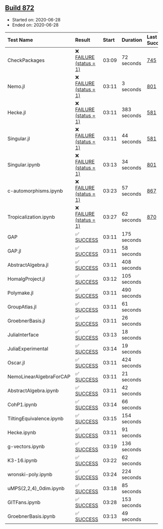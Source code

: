 ## [Build 872](https://oscarci.mathematik.uni-kl.de/job/oscar-julia-1.4/872/)

* Started on: 2020-06-28
* Ended on: 2020-06-28

| Test Name    | Result | Start | Duration | Last Success | First Failure |
|:-------------|:-------|:------|:---------|:-------------|:--------------|
| CheckPackages | ❌ [FAILURE (status = 1)](https://oscarci.mathematik.uni-kl.de/job/oscar-julia-1.4/872/artifact/logs/build-872/CheckPackages.log) | 03:09 | 72 seconds | [745](https://oscarci.mathematik.uni-kl.de/job/oscar-julia-1.4/745/) | [746](https://oscarci.mathematik.uni-kl.de/job/oscar-julia-1.4/746/) |
| Nemo.jl | ❌ [FAILURE (status = 1)](https://oscarci.mathematik.uni-kl.de/job/oscar-julia-1.4/872/artifact/logs/build-872/Nemo.jl.log) | 03:11 | 3 seconds | [801](https://oscarci.mathematik.uni-kl.de/job/oscar-julia-1.4/801/) | [802](https://oscarci.mathematik.uni-kl.de/job/oscar-julia-1.4/802/) |
| Hecke.jl | ❌ [FAILURE (status = 1)](https://oscarci.mathematik.uni-kl.de/job/oscar-julia-1.4/872/artifact/logs/build-872/Hecke.jl.log) | 03:11 | 383 seconds | [581](https://oscarci.mathematik.uni-kl.de/job/oscar-julia-1.4/581/) | [582](https://oscarci.mathematik.uni-kl.de/job/oscar-julia-1.4/582/) |
| Singular.jl | ❌ [FAILURE (status = 1)](https://oscarci.mathematik.uni-kl.de/job/oscar-julia-1.4/872/artifact/logs/build-872/Singular.jl.log) | 03:11 | 44 seconds | [581](https://oscarci.mathematik.uni-kl.de/job/oscar-julia-1.4/581/) | [582](https://oscarci.mathematik.uni-kl.de/job/oscar-julia-1.4/582/) |
| Singular.ipynb | ❌ [FAILURE (status = 1)](https://oscarci.mathematik.uni-kl.de/job/oscar-julia-1.4/872/artifact/logs/build-872/Singular.ipynb.log) | 03:13 | 34 seconds | [801](https://oscarci.mathematik.uni-kl.de/job/oscar-julia-1.4/801/) | [802](https://oscarci.mathematik.uni-kl.de/job/oscar-julia-1.4/802/) |
| c-automorphisms.ipynb | ❌ [FAILURE (status = 1)](https://oscarci.mathematik.uni-kl.de/job/oscar-julia-1.4/872/artifact/logs/build-872/c-automorphisms.ipynb.log) | 03:23 | 57 seconds | [867](https://oscarci.mathematik.uni-kl.de/job/oscar-julia-1.4/867/) | [868](https://oscarci.mathematik.uni-kl.de/job/oscar-julia-1.4/868/) |
| Tropicalization.ipynb | ❌ [FAILURE (status = 1)](https://oscarci.mathematik.uni-kl.de/job/oscar-julia-1.4/872/artifact/logs/build-872/Tropicalization.ipynb.log) | 03:27 | 62 seconds | [870](https://oscarci.mathematik.uni-kl.de/job/oscar-julia-1.4/870/) | [871](https://oscarci.mathematik.uni-kl.de/job/oscar-julia-1.4/871/) |
| GAP | ✅ [SUCCESS](https://oscarci.mathematik.uni-kl.de/job/oscar-julia-1.4/872/artifact/logs/build-872/GAP.log) | 03:11 | 175 seconds |  |  |
| GAP.jl | ✅ [SUCCESS](https://oscarci.mathematik.uni-kl.de/job/oscar-julia-1.4/872/artifact/logs/build-872/GAP.jl.log) | 03:11 | 58 seconds |  |  |
| AbstractAlgebra.jl | ✅ [SUCCESS](https://oscarci.mathematik.uni-kl.de/job/oscar-julia-1.4/872/artifact/logs/build-872/AbstractAlgebra.jl.log) | 03:11 | 408 seconds |  |  |
| HomalgProject.jl | ✅ [SUCCESS](https://oscarci.mathematik.uni-kl.de/job/oscar-julia-1.4/872/artifact/logs/build-872/HomalgProject.jl.log) | 03:12 | 105 seconds |  |  |
| Polymake.jl | ✅ [SUCCESS](https://oscarci.mathematik.uni-kl.de/job/oscar-julia-1.4/872/artifact/logs/build-872/Polymake.jl.log) | 03:11 | 490 seconds |  |  |
| GroupAtlas.jl | ✅ [SUCCESS](https://oscarci.mathematik.uni-kl.de/job/oscar-julia-1.4/872/artifact/logs/build-872/GroupAtlas.jl.log) | 03:11 | 61 seconds |  |  |
| GroebnerBasis.jl | ✅ [SUCCESS](https://oscarci.mathematik.uni-kl.de/job/oscar-julia-1.4/872/artifact/logs/build-872/GroebnerBasis.jl.log) | 03:11 | 26 seconds |  |  |
| JuliaInterface | ✅ [SUCCESS](https://oscarci.mathematik.uni-kl.de/job/oscar-julia-1.4/872/artifact/logs/build-872/JuliaInterface.log) | 03:13 | 18 seconds |  |  |
| JuliaExperimental | ✅ [SUCCESS](https://oscarci.mathematik.uni-kl.de/job/oscar-julia-1.4/872/artifact/logs/build-872/JuliaExperimental.log) | 03:14 | 19 seconds |  |  |
| Oscar.jl | ✅ [SUCCESS](https://oscarci.mathematik.uni-kl.de/job/oscar-julia-1.4/872/artifact/logs/build-872/Oscar.jl.log) | 03:11 | 424 seconds |  |  |
| NemoLinearAlgebraForCAP | ✅ [SUCCESS](https://oscarci.mathematik.uni-kl.de/job/oscar-julia-1.4/872/artifact/logs/build-872/NemoLinearAlgebraForCAP.log) | 03:11 | 21 seconds |  |  |
| AbstractAlgebra.ipynb | ✅ [SUCCESS](https://oscarci.mathematik.uni-kl.de/job/oscar-julia-1.4/872/artifact/logs/build-872/AbstractAlgebra.ipynb.log) | 03:11 | 42 seconds |  |  |
| CohP1.ipynb | ✅ [SUCCESS](https://oscarci.mathematik.uni-kl.de/job/oscar-julia-1.4/872/artifact/logs/build-872/CohP1.ipynb.log) | 03:14 | 66 seconds |  |  |
| TiltingEquivalence.ipynb | ✅ [SUCCESS](https://oscarci.mathematik.uni-kl.de/job/oscar-julia-1.4/872/artifact/logs/build-872/TiltingEquivalence.ipynb.log) | 03:15 | 154 seconds |  |  |
| Hecke.ipynb | ✅ [SUCCESS](https://oscarci.mathematik.uni-kl.de/job/oscar-julia-1.4/872/artifact/logs/build-872/Hecke.ipynb.log) | 03:11 | 91 seconds |  |  |
| g-vectors.ipynb | ✅ [SUCCESS](https://oscarci.mathematik.uni-kl.de/job/oscar-julia-1.4/872/artifact/logs/build-872/g-vectors.ipynb.log) | 03:19 | 136 seconds |  |  |
| K3-16.ipynb | ✅ [SUCCESS](https://oscarci.mathematik.uni-kl.de/job/oscar-julia-1.4/872/artifact/logs/build-872/K3-16.ipynb.log) | 03:22 | 62 seconds |  |  |
| wronski-poly.ipynb | ✅ [SUCCESS](https://oscarci.mathematik.uni-kl.de/job/oscar-julia-1.4/872/artifact/logs/build-872/wronski-poly.ipynb.log) | 03:24 | 224 seconds |  |  |
| uMPS(2,2,4)_0dim.ipynb | ✅ [SUCCESS](https://oscarci.mathematik.uni-kl.de/job/oscar-julia-1.4/872/artifact/logs/build-872/uMPS-2-2-4-_0dim.ipynb.log) | 03:18 | 85 seconds |  |  |
| GITFans.ipynb | ✅ [SUCCESS](https://oscarci.mathematik.uni-kl.de/job/oscar-julia-1.4/872/artifact/logs/build-872/GITFans.ipynb.log) | 03:28 | 153 seconds |  |  |
| GroebnerBasis.ipynb | ✅ [SUCCESS](https://oscarci.mathematik.uni-kl.de/job/oscar-julia-1.4/872/artifact/logs/build-872/GroebnerBasis.ipynb.log) | 03:13 | 49 seconds |  |  |
